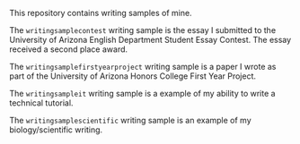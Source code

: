 
This repository contains writing samples of mine. 

The `writingsamplecontest` writing sample is the essay I submitted to the University of Arizona English Department Student Essay Contest. The essay received a second place award.

The `writingsamplefirstyearproject` writing sample is a paper I wrote as part of the University of Arizona Honors College First Year Project.

The `writingsampleit` writing sample is a example of my ability to write a technical tutorial.

The `writingsamplescientific` writing sample is an example of my biology/scientific writing. 
